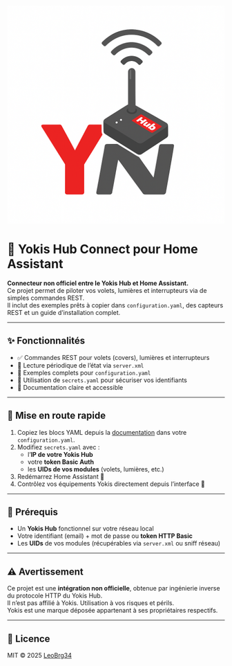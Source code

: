 <p align="center">
  <img src="docs/banner.png" alt="Yokis Hub Connect Banner" width="800">
</p>

# 🧰 Yokis Hub Connect pour Home Assistant

**Connecteur non officiel entre le Yokis Hub et Home Assistant.**  
Ce projet permet de piloter vos volets, lumières et interrupteurs via de simples commandes REST.  
Il inclut des exemples prêts à copier dans `configuration.yaml`, des capteurs REST et un guide d’installation complet.

---

## ✨ Fonctionnalités
- ✅ Commandes REST pour volets (covers), lumières et interrupteurs  
- 📡 Lecture périodique de l’état via `server.xml`  
- 🧭 Exemples complets pour `configuration.yaml`  
- 🔐 Utilisation de `secrets.yaml` pour sécuriser vos identifiants  
- 📘 Documentation claire et accessible

---

## 🚀 Mise en route rapide
1. Copiez les blocs YAML depuis la [documentation](./docs/configuration.md) dans votre `configuration.yaml`.  
2. Modifiez `secrets.yaml` avec :
   - l’**IP de votre Yokis Hub**  
   - votre **token Basic Auth**  
   - les **UIDs de vos modules** (volets, lumières, etc.)  
3. Redémarrez Home Assistant 🏡  
4. Contrôlez vos équipements Yokis directement depuis l’interface 🎉

---

## 📝 Prérequis
- Un **Yokis Hub** fonctionnel sur votre réseau local  
- Votre identifiant (email) + mot de passe ou **token HTTP Basic**  
- Les **UIDs** de vos modules (récupérables via `server.xml` ou sniff réseau)

---

## ⚠️ Avertissement
Ce projet est une **intégration non officielle**, obtenue par ingénierie inverse du protocole HTTP du Yokis Hub.  
Il n’est pas affilié à Yokis. Utilisation à vos risques et périls.  
Yokis est une marque déposée appartenant à ses propriétaires respectifs.

---

## 📄 Licence
MIT © 2025 [LeoBrg34](https://github.com/LeoBrg34)
